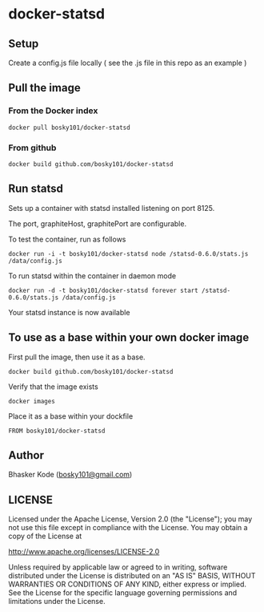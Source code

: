 # docker-statsd

## Setup

Create a config.js file locally ( see the .js file in this repo as an example )

## Pull the image

### From the Docker index
	
	docker pull bosky101/docker-statsd

### From github

	docker build github.com/bosky101/docker-statsd

## Run statsd

Sets up a container with statsd installed listening on port 8125. 

The port, graphiteHost, graphitePort are configurable.

To test the container, run as follows

	docker run -i -t bosky101/docker-statsd node /statsd-0.6.0/stats.js /data/config.js

To run statsd within the container in daemon mode

	docker run -d -t bosky101/docker-statsd forever start /statsd-0.6.0/stats.js /data/config.js
	
Your statsd instance is now available

## To use as a base within your own docker image

First pull the image, then use it as a base.

	docker build github.com/bosky101/docker-statsd

Verify that the image exists

	docker images

Place it as a base within your dockfile

	FROM bosky101/docker-statsd	
	


## Author

Bhasker Kode (<bosky101@gmail.com>)

## LICENSE

Licensed under the Apache License, Version 2.0 (the "License");
you may not use this file except in compliance with the License.
You may obtain a copy of the License at

  http://www.apache.org/licenses/LICENSE-2.0

Unless required by applicable law or agreed to in writing, software
distributed under the License is distributed on an "AS IS" BASIS,
WITHOUT WARRANTIES OR CONDITIONS OF ANY KIND, either express or implied.
See the License for the specific language governing permissions and
limitations under the License.
